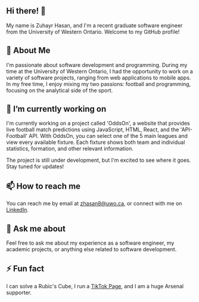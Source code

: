 ## Hi there! 👋
My name is Zuhayr Hasan, and I'm a recent graduate software engineer from the University of Western Ontario. Welcome to my GitHub profile!

## 🧐 About Me
I'm passionate about software development and programming. During my time at the University of Western Ontario, I had the opportunity to work on a variety of software projects, ranging from web applications to mobile apps. In my free time, I enjoy mixing my two passions: football and programming, focusing on the analytical side of the sport.

## 🔭 I’m currently working on
I'm currently working on a project called 'OddsOn', a website that provides live football match predictions using JavaScript, HTML, React, and the 'API-Football' API. With OddsOn, you can select one of the 5 main leagues and view every available fixture. Each fixture shows both team and individual statistics, formation, and other relevant information.

The project is still under development, but I'm excited to see where it goes. Stay tuned for updates!

## 📫 How to reach me
You can reach me by email at zhasan8@uwo.ca, or connect with me on [LinkedIn](https://www.linkedin.com/in/zuhayrhasan/).

## 💬 Ask me about
Feel free to ask me about my experience as a software engineer, my academic projects, or anything else related to software development.

## ⚡ Fun fact
I can solve a Rubic's Cube, I run a [TikTok Page](https://www.tiktok.com/@zuhayrhasan), and I am a huge Arsenal supporter.
